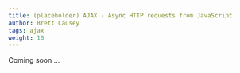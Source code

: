 ```yaml
---
title: (placeholder) AJAX - Async HTTP requests from JavaScript
author: Brett Causey
tags: ajax
weight: 10
---
```


Coming soon ...
